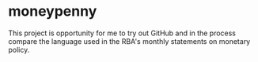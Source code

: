 # moneypenny

This project is opportunity for me to try out GitHub and in the process compare the language used in the RBA's monthly statements on monetary policy.
